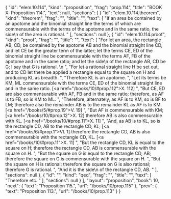{
  "id": "elem.10.114",
  "kind": "proposition",
  "frag": "prop.114",
  "title": "BOOK X: Proposition 114.",
  "text": null,
  "sections": [
    {
      "id": "elem.10.114.theorem",
      "kind": "theorem",
      "frag": "",
      "title": "",
      "text": [
        "If an area be contained by an apotome and the binomial straight line the terms of which are commensurable with the terms of the apotome and in the same ratio, the <quote>side</quote>\n of the area is rational. "
      ],
      "sections": null
    },
    {
      "id": "elem.10.114.proof",
      "kind": "proof",
      "frag": "",
      "title": "",
      "text": [
        "For let an area, the rectangle AB, CD, be contained by the apotome AB and the binomial straight line CD, and let CE be the greater term of the latter; let the terms CE, ED of the binomial straight line be commensurable with the terms AF, FB of the apotome and in the same ratio; and let the <quote>side</quote>\n of the rectangle AB, CD be G; I say that G is rational. \n      ",
        "For let a rational straight line H be set out, and to CD let there be applied a rectangle equal to the square on H and producing KL as breadth. ",
        "Therefore KL is an apotome. ",
        "Let its terms be KM, ML commensurable with the terms CE, ED of the binomial straight line and in the same ratio. [<a href=\"/books/10/#prop.112\">X. 112</a>] ",
        "But CE, ED are also commensurable with AF, FB and in the same ratio; therefore, as AF is to FB, so is KM to ML. ",
        "Therefore, alternately, as AF is to KM, so is BF to LM; therefore also the remainder AB is to the remainder KL as AF is to KM. [<a href=\"/books/5/#prop.19\">V. 19</a>] ",
        "But AF is commensurable with KM; [<a href=\"/books/10/#prop.12\">X. 12</a>] therefore AB is also commensurable with KL. [<a href=\"/books/10/#prop.11\">X. 11</a>] ",
        "And, as AB is to KL, so is the rectangle CD, AB to the rectangle CD, KL; [<a href=\"/books/6/#prop.1\">VI. 1</a>] therefore the rectangle CD, AB is also commensurable with the rectangle CD, KL. [<a href=\"/books/10/#prop.11\">X. 11</a>] ",
        "But the rectangle CD, KL is equal to the square on H; therefore the rectangle CD, AB is commensurable with the square on H. ",
        "But the square on G is equal to the rectangle CD, AB; therefore the square on G is commensurable with the square on H. ",
        "But the square on H is rational; therefore the square on G is also rational; therefore G is rational. ",
        "And it is the <quote>side</quote>\n of the rectangle CD, AB. "
      ],
      "sections": null
    },
    {
      "id": "",
      "kind": "qed",
      "frag": "",
      "title": "",
      "text": [
        "Therefore etc. "
      ],
      "sections": null
    }
  ],
  "layout": "proposition",
  "book": 10,
  "next": {
    "text": "Proposition 115.",
    "url": "/books/10/prop.115"
  },
  "prev": {
    "text": "Proposition 113.",
    "url": "/books/10/prop.113"
  }
}
